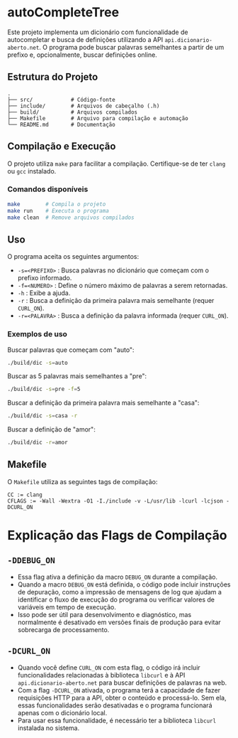 # autoCompleteTree

Este projeto implementa um dicionário com funcionalidade de autocompletar e busca de definições utilizando a API `api.dicionario-aberto.net`. O programa pode buscar palavras semelhantes a partir de um prefixo e, opcionalmente, buscar definições online.

## Estrutura do Projeto

```
.
├── src/            # Código-fonte
├── include/        # Arquivos de cabeçalho (.h)
├── build/          # Arquivos compilados
├── Makefile        # Arquivo para compilação e automação
└── README.md       # Documentação
```

## Compilação e Execução

O projeto utiliza `make` para facilitar a compilação. Certifique-se de ter `clang` ou `gcc` instalado.

### Comandos disponíveis
```sh
make        # Compila o projeto
make run    # Executa o programa
make clean  # Remove arquivos compilados
```

## Uso

O programa aceita os seguintes argumentos:

- `-s=<PREFIXO>` : Busca palavras no dicionário que começam com o prefixo informado.
- `-f=<NUMERO>` : Define o número máximo de palavras a serem retornadas.
- `-h` : Exibe a ajuda.
- `-r` : Busca a definição da primeira palavra mais semelhante (requer `CURL_ON`).
- `-r=<PALAVRA>` : Busca a definição da palavra informada (requer `CURL_ON`).

### Exemplos de uso

Buscar palavras que começam com "auto":
```sh
./build/dic -s=auto
```

Buscar as 5 palavras mais semelhantes a "pre":
```sh
./build/dic -s=pre -f=5
```

Buscar a definição da primeira palavra mais semelhante a "casa":
```sh
./build/dic -s=casa -r
```

Buscar a definição de "amor":
```sh
./build/dic -r=amor
```

## Makefile

O `Makefile` utiliza as seguintes tags de compilação:

```make
CC := clang
CFLAGS := -Wall -Wextra -O1 -I./include -v -L/usr/lib -lcurl -lcjson -DCURL_ON
```
# Explicação das Flags de Compilação

## `-DDEBUG_ON`
- Essa flag ativa a definição da macro `DEBUG_ON` durante a compilação.
- Quando a macro `DEBUG_ON` está definida, o código pode incluir instruções de depuração, como a impressão de mensagens de log que ajudam a identificar o fluxo de execução do programa ou verificar valores de variáveis em tempo de execução.
- Isso pode ser útil para desenvolvimento e diagnóstico, mas normalmente é desativado em versões finais de produção para evitar sobrecarga de processamento.

## `-DCURL_ON`
- Quando você define `CURL_ON` com esta flag, o código irá incluir funcionalidades relacionadas à biblioteca `libcurl` e à API `api.dicionario-aberto.net` para buscar definições de palavras na web.
- Com a flag `-DCURL_ON` ativada, o programa terá a capacidade de fazer requisições HTTP para a API, obter o conteúdo e processá-lo. Sem ela, essas funcionalidades serão desativadas e o programa funcionará apenas com o dicionário local.
- Para usar essa funcionalidade, é necessário ter a biblioteca `libcurl` instalada no sistema.

